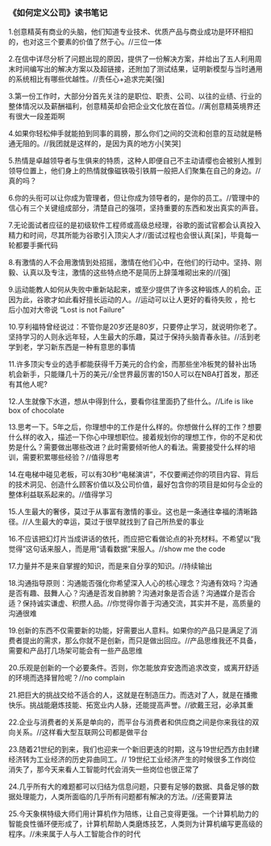 ### 《如何定义公司》读书笔记

1.创意精英有商业的头脑，他们知道专业技术、优质产品与商业成功是环环相扣的，也对这三个要素的价值了然于心。//三位一体

2.在信中详尽分析了问题出现的原因，提供了一份解决方案，并给出了五人利用周末时间编写出的解决方案以及超链接，还附加了测试结果，证明新模型与当时通用的系统相比有哪些优越性。//责任心+追求完美[强]

3.第一份工作时，大部分分首先关注的是职位、职责、公司、以往的业绩、行业的整体情况以及薪酬福利，创意精英却会把企业文化放在首位。//离创意精英境界还有很大一段差距啊

4.如果你轻松伸手就能拍到同事的肩膀，那么你们之间的交流和创意的互动就是畅通无阻的。//我团就是这样的，是因为真的地方小[笑哭]

5.热情是卓越领导者与生俱来的特质，这种人即便自己不主动请缨也会被别人推到领导位置上，他们身上的热情就像磁铁吸引铁屑一般把人们聚集在自己的身边。//真的吗？

6.你的头衔可以让你成为管理者，但让你成为领导者的，是你的员工。//管理中的信心有三个关键组成部分，清楚自己的强项，坚持重要的东西和发出真实的声音。

7.无论面试者应征的是初级软件工程师或高级总经理，谷歌的面试官都会认真投入精力和时间，尽其所能为谷歌引入顶尖人才//面试过程也会很认真[呆]，毕竟每一轮都要手撕代码

8.有激情的人不会用激情到处招摇，激情在他们心中，在他们的行动中。坚持、刚毅、认真以及专注，激情的这些特点绝不是简历上辞藻堆砌出来的//[强]

9.运动能教人如何从失败中重新站起来，或至少提供了许多这种锻炼人的机会。正因为此，谷歌才如此看好擅长运动的人。//运动可以让人更好的看待失败 ，抢七后小加对大帝说 “Lost is not Failure”

10.亨利福特曾经说过：不管你是20岁还是80岁，只要停止学习，就说明你老了。坚持学习的人则永远年轻，人生最大的乐趣，莫过于保持头脑青春永驻。//活到老学到老，学习新东西是一种有意思的事情

11.许多顶尖专业的选手都能获得千万美元的合约金，而那些坐冷板凳的替补出场机会新手，只能赚几十万的美元//全世界最厉害的150人可以在NBA打首发，那还有其他人呢?

12.人生就像下水道，想从中得到什么，要看你往里面扔了些什么。//Life is like box of chocolate 

13.思考一下。5年之后，你理想中的工作是什么样的。你想做什么样的工作？想要什么样的收入，描述一下你心中理想职位。接着规划你的理想工作，你的不足和优势是什么？需要做出哪些改进？此时需要倾听他人的看法。需要接受什么样的培训，需要积累哪些经验？//值得思考

14.在电梯中碰见老板，可以有30秒“电梯演讲”，不仅要阐述你的项目内容、背后的技术洞见、创造什么顾客价值以及公司价值，最好包含你的项目是如何与企业的整体利益联系起来的。//值得学习

15.人生最大的奢侈，莫过于从事富有激情的事业。这也是一条通往幸福的清晰路径。//人生最大的幸运，莫过于很早就找到了自己所热爱的事业

16.不应该把幻灯片当成讲话的依托，而应把它看做论点的补充材料。不希望以“我觉得”这句话来服人，而是用“请看数据”来服人。//show me the code

17.力量并不是来自掌握的知识，而是来自分享的知识。//持续输出

18.沟通指导原则：沟通能否强化你希望深入人心的核心理念？沟通有效吗？沟通是否有趣、鼓舞人心？沟通是否发自肺腑？沟通对象是否合适？沟通媒介是否合适？保持诚实谦虚、积攒人品。//你觉得你善于沟通交流，其实并不是，高质量的沟通很难

19.创新的东西不仅需要新的功能，好需要出人意料。如果你的产品只是满足了消费者提出的需求，那么你就不是创新，而只是做出回应。//产品思维我还不具备，需要和产品打几场架可能会有一些产品思维

20.乐观是创新的一个必要条件。否则，你怎能放弃安逸而追求改变，或离开舒适的环境而选择冒险呢？//no complain

21.把巨大的挑战交给不适合的人，这就是在制造压力。而选对了人，就是在播撒快乐。挑战能磨炼技能、拓宽业内人脉，还能提高声誉。//欲戴王冠，必承其重

22.企业与消费者的关系是单向的，而平台与消费者和供应商之间是你来我往的双向关系。//这样看大型互联网公司都是做平台

23.随着21世纪的到来，我们也迎来一个新旧更迭的时期，这与19世纪西方由封建经济转为工业经济的历史异曲同工。// 19世纪工业经济产生的时候很多工作岗位消失了，那今天来看人工智能时代会消失一些岗位也很正常了

24.几乎所有大的难题都可以归结为信息问题，只要有足够的数据、具备足够的数据处理能力，人类所面临的几乎所有问题都有解决的方法。//还需要算法

25.今天象棋特级大师们用计算机作为陪练，让自己变得更强。一个计算机助力的智能良性循环便形成了，计算机帮助人类磨炼技艺，人类则为计算机编写更高级的程序。//未来属于人与人工智能合作的时代